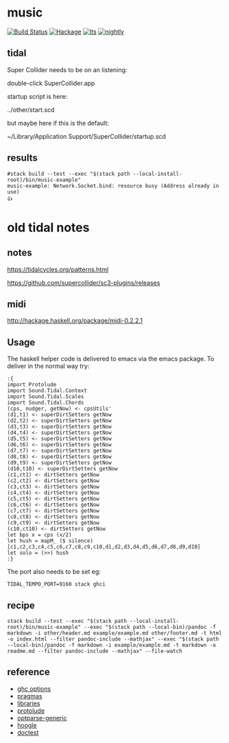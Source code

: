 music
===

[![Build Status](https://travis-ci.org/tonyday567/music.svg)](https://travis-ci.org/tonyday567/music) [![Hackage](https://img.shields.io/hackage/v/music.svg)](https://hackage.haskell.org/package/music) [![lts](https://www.stackage.org/package/music/badge/lts)](http://stackage.org/lts/package/music) [![nightly](https://www.stackage.org/package/music/badge/nightly)](http://stackage.org/nightly/package/music) 


tidal
--

Super Collider needs to be on an listening:

double-click SuperCollider.app

startup script is here:

  ../other/start.scd

but maybe here if this is the default:

  ~/Library/Application Support/SuperCollider/startup.scd


results
---

```
#stack build --test --exec "$(stack path --local-install-root)/bin/music-example" 
music-example: Network.Socket.bind: resource busy (Address already in use)
👍
```


old tidal notes
===

notes
-----

https://tidalcycles.org/patterns.html

https://github.com/supercollider/sc3-plugins/releases

midi
----

http://hackage.haskell.org/package/midi-0.2.2.1

Usage
-----

The haskell helper code is delivered to emacs via the emacs package. To
deliver in the normal way try:

    :{
    import Protolude
    import Sound.Tidal.Context
    import Sound.Tidal.Scales
    import Sound.Tidal.Chords
    (cps, nudger, getNow) <- cpsUtils'
    (d1,t1) <- superDirtSetters getNow
    (d2,t2) <- superDirtSetters getNow
    (d3,t3) <- superDirtSetters getNow
    (d4,t4) <- superDirtSetters getNow
    (d5,t5) <- superDirtSetters getNow
    (d6,t6) <- superDirtSetters getNow
    (d7,t7) <- superDirtSetters getNow
    (d8,t8) <- superDirtSetters getNow
    (d9,t9) <- superDirtSetters getNow
    (d10,t10) <- superDirtSetters getNow
    (c1,ct1) <- dirtSetters getNow
    (c2,ct2) <- dirtSetters getNow
    (c3,ct3) <- dirtSetters getNow
    (c4,ct4) <- dirtSetters getNow
    (c5,ct5) <- dirtSetters getNow
    (c6,ct6) <- dirtSetters getNow
    (c7,ct7) <- dirtSetters getNow
    (c8,ct8) <- dirtSetters getNow
    (c9,ct9) <- dirtSetters getNow
    (c10,ct10) <- dirtSetters getNow
    let bps x = cps (x/2)
    let hush = mapM_ ($ silence) [c1,c2,c3,c4,c5,c6,c7,c8,c9,c10,d1,d2,d3,d4,d5,d6,d7,d8,d9,d10]
    let solo = (>>) hush
    :}

The port also needs to be set eg:

    TIDAL_TEMPO_PORT=9160 stack ghci


recipe
---

```
stack build --test --exec "$(stack path --local-install-root)/bin/music-example" --exec "$(stack path --local-bin)/pandoc -f markdown -i other/header.md example/example.md other/footer.md -t html -o index.html --filter pandoc-include --mathjax" --exec "$(stack path --local-bin)/pandoc -f markdown -i example/example.md -t markdown -o readme.md --filter pandoc-include --mathjax" --file-watch
```

reference
---

- [ghc options](https://downloads.haskell.org/~ghc/latest/docs/html/users_guide/flags.html#flag-reference)
- [pragmas](https://downloads.haskell.org/~ghc/latest/docs/html/users_guide/lang.html)
- [libraries](https://www.stackage.org/)
- [protolude](https://www.stackage.org/package/protolude)
- [optparse-generic](https://www.stackage.org/package/optparse-generic)
- [hoogle](https://www.stackage.org/package/hoogle)
- [doctest](https://www.stackage.org/package/doctest)
